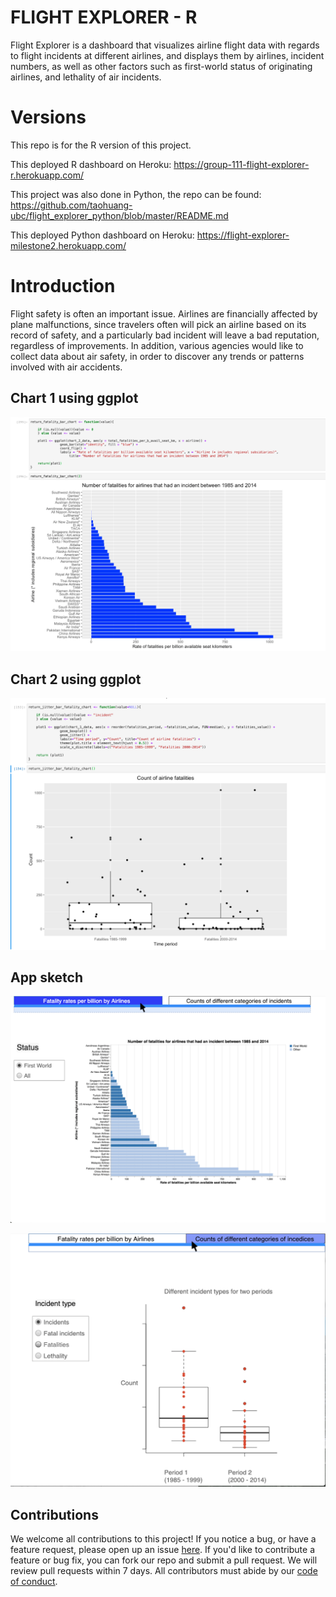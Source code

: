 # FLIGHT EXPLORER - R

Flight Explorer is a dashboard that visualizes airline flight data with regards to flight incidents at different airlines, and displays them by airlines, incident numbers, as well as other factors such as first-world status of originating airlines, and lethality of air incidents.

# Versions

This repo is for the R version of this project.

This deployed R dashboard on Heroku: https://group-111-flight-explorer-r.herokuapp.com/

This project was also done in Python, the repo can be found: https://github.com/taohuang-ubc/flight_explorer_python/blob/master/README.md

This deployed Python dashboard on Heroku: https://flight-explorer-milestone2.herokuapp.com/

# Introduction

Flight safety is often an important issue. Airlines are financially affected by plane malfunctions, since travelers often will pick an airline based on its record of safety, and a particularly bad incident will leave a bad reputation, regardless of improvements. In addition, various agencies would like to collect data about air safety, in order to discover any trends or patterns involved with air accidents.

## Chart 1 using ggplot

![](chart_1_screenshot.png)

## Chart 2 using ggplot

![](chart_2_screenshot.png)

## App sketch

![](mile3_sketch1.png)

![](mile3_sketch2.png)

## Contributions

We welcome all contributions to this project! If you notice a bug, or have a feature request, please open up an issue [here](https://github.com/UBC-MDS/DSCI_532_GROUP_111_FLIGHT_EXPLORER/issues). If you'd like to contribute a feature or bug fix, you can fork our repo and submit a pull request. We will review pull requests within 7 days. All contributors must abide by our [code of conduct](https://github.com/UBC-MDS/flight-explorer-R/blob/master/CODE_OF_CONDUCT.md).
